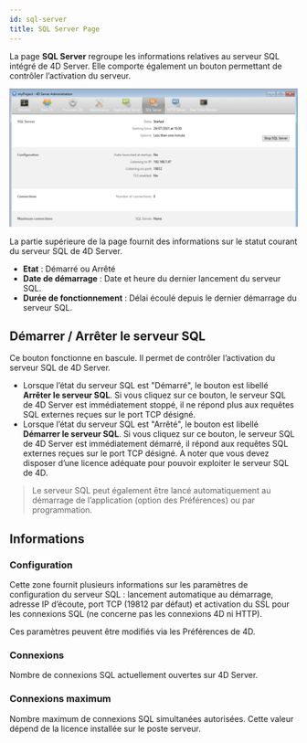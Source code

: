 ```yaml
---
id: sql-server
title: SQL Server Page
---
```



La page **SQL Server** regroupe les informations relatives au serveur SQL intégré de 4D Server. Elle comporte également un bouton permettant de contrôler l’activation du serveur.

![](../assets/en/Admin/server-admin-sql-page.png)


La partie supérieure de la page fournit des informations sur le statut courant du serveur SQL de 4D Server.

- **Etat** : Démarré ou Arrêté
- **Date de démarrage** : Date et heure du dernier lancement du serveur SQL.
- **Durée de fonctionnement** : Délai écoulé depuis le dernier démarrage du serveur SQL.

## Démarrer / Arrêter le serveur SQL

Ce bouton fonctionne en bascule. Il permet de contrôler l’activation du serveur SQL de 4D Server.

- Lorsque l’état du serveur SQL est "Démarré", le bouton est libellé **Arrêter le serveur SQL**. Si vous cliquez sur ce bouton, le serveur SQL de 4D Server est immédiatement stoppé, il ne répond plus aux requêtes SQL externes reçues sur le port TCP désigné.
- Lorsque l’état du serveur SQL est "Arrêté", le bouton est libellé **Démarrer le serveur SQL**. Si vous cliquez sur ce bouton, le serveur SQL de 4D Server est immédiatement démarré, il répond aux requêtes SQL externes reçues sur le port TCP désigné. A noter que vous devez disposer d’une licence adéquate pour pouvoir exploiter le serveur SQL de 4D.

> Le serveur SQL peut également être lancé automatiquement au démarrage de l’application (option des Préférences) ou par programmation.

## Informations

### Configuration

Cette zone fournit plusieurs informations sur les paramètres de configuration du serveur SQL : lancement automatique au démarrage, adresse IP d’écoute, port TCP (19812 par défaut) et activation du SSL pour les connexions SQL (ne concerne pas les connexions 4D ni HTTP).

Ces paramètres peuvent être modifiés via les Préférences de 4D.

### Connexions

Nombre de connexions SQL actuellement ouvertes sur 4D Server.

### Connexions maximum

Nombre maximum de connexions SQL simultanées autorisées. Cette valeur dépend de la licence installée sur le poste serveur.
